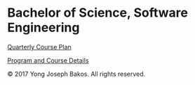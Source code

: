 # Bachelor of Science, Software Engineering

[Quarterly Course Plan](https://github.com/osu-cascades/bs-software-engineering/projects/1)

[Program and Course Details](https://github.com/osu-cascades/bs-software-engineering/wiki)


&copy; 2017 Yong Joseph Bakos. All rights reserved.
